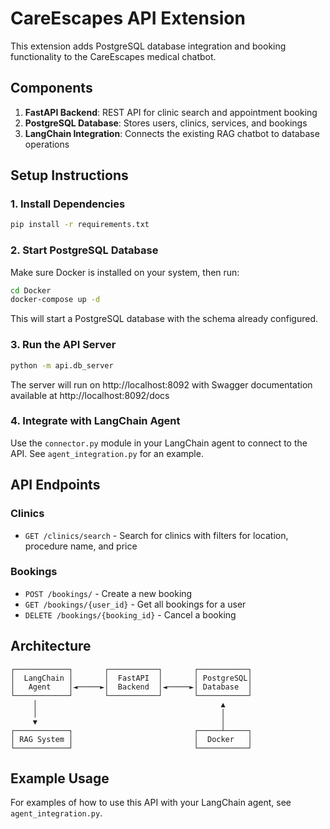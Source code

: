 # CareEscapes API Extension

This extension adds PostgreSQL database integration and booking functionality to the CareEscapes medical chatbot.

## Components

1. **FastAPI Backend**: REST API for clinic search and appointment booking
2. **PostgreSQL Database**: Stores users, clinics, services, and bookings
3. **LangChain Integration**: Connects the existing RAG chatbot to database operations

## Setup Instructions

### 1. Install Dependencies

```bash
pip install -r requirements.txt
```

### 2. Start PostgreSQL Database

Make sure Docker is installed on your system, then run:

```bash
cd Docker
docker-compose up -d
```

This will start a PostgreSQL database with the schema already configured.

### 3. Run the API Server

```bash
python -m api.db_server
```

The server will run on http://localhost:8092 with Swagger documentation available at http://localhost:8092/docs

### 4. Integrate with LangChain Agent

Use the `connector.py` module in your LangChain agent to connect to the API. See `agent_integration.py` for an example.

## API Endpoints

### Clinics

- `GET /clinics/search` - Search for clinics with filters for location, procedure name, and price

### Bookings

- `POST /bookings/` - Create a new booking
- `GET /bookings/{user_id}` - Get all bookings for a user
- `DELETE /bookings/{booking_id}` - Cancel a booking

## Architecture

```
┌────────────┐       ┌───────────┐       ┌───────────┐
│  LangChain │       │  FastAPI  │       │ PostgreSQL│
│   Agent    │◄─────►│  Backend  │◄─────►│ Database  │
└────────────┘       └───────────┘       └───────────┘
     │                                         ▲
     │                                         │
     ▼                                         │
┌────────────┐                           ┌─────┴─────┐
│ RAG System │                           │  Docker   │
└────────────┘                           └───────────┘
```

## Example Usage

For examples of how to use this API with your LangChain agent, see `agent_integration.py`. 